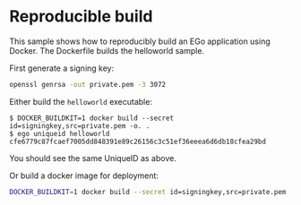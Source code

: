 # Reproducible build
This sample shows how to reproducibly build an EGo application using Docker. The Dockerfile builds the helloworld sample.

First generate a signing key:
```sh
openssl genrsa -out private.pem -3 3072
```

Either build the `helloworld` executable:
```console
$ DOCKER_BUILDKIT=1 docker build --secret id=signingkey,src=private.pem -o. .
$ ego uniqueid helloworld
cfe6779c87fcaef7005dd848391e89c26156c3c51ef36eeea6d6db18cfea29bd
```
You should see the same UniqueID as above.

Or build a docker image for deployment:
```sh
DOCKER_BUILDKIT=1 docker build --secret id=signingkey,src=private.pem --target deploy -t ego-helloworld .
```
